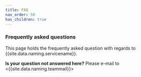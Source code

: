 ```yaml
---
title: FAQ
nav_order: 50
has_children: true
---
```

### Frequently asked questions

This page holds the frequently asked question with regards to {{site.data.naming.servicename}}.

**Is your question not answered here?** Please e-mail to <{{site.data.naming.teammail}}>
